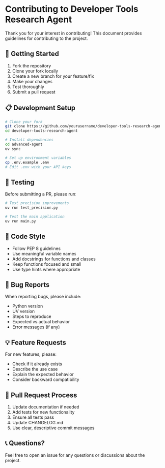 # Contributing to Developer Tools Research Agent

Thank you for your interest in contributing! This document provides guidelines for contributing to the project.

## 🚀 Getting Started

1. Fork the repository
2. Clone your fork locally
3. Create a new branch for your feature/fix
4. Make your changes
5. Test thoroughly
6. Submit a pull request

## 📋 Development Setup

```bash
# Clone your fork
git clone https://github.com/yourusername/developer-tools-research-agent.git
cd developer-tools-research-agent

# Install dependencies
cd advanced-agent
uv sync

# Set up environment variables
cp .env.example .env
# Edit .env with your API keys
```

## 🧪 Testing

Before submitting a PR, please run:

```bash
# Test precision improvements
uv run test_precision.py

# Test the main application
uv run main.py
```

## 📝 Code Style

- Follow PEP 8 guidelines
- Use meaningful variable names
- Add docstrings for functions and classes
- Keep functions focused and small
- Use type hints where appropriate

## 🐛 Bug Reports

When reporting bugs, please include:

- Python version
- UV version
- Steps to reproduce
- Expected vs actual behavior
- Error messages (if any)

## 💡 Feature Requests

For new features, please:

- Check if it already exists
- Describe the use case
- Explain the expected behavior
- Consider backward compatibility

## 🔄 Pull Request Process

1. Update documentation if needed
2. Add tests for new functionality
3. Ensure all tests pass
4. Update CHANGELOG.md
5. Use clear, descriptive commit messages

## 📞 Questions?

Feel free to open an issue for any questions or discussions about the project.
